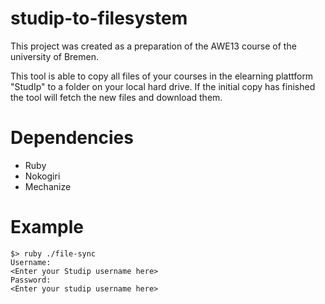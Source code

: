 studip-to-filesystem
====================

This project was created as a preparation of the AWE13 course of the university of Bremen.

This tool is able to copy all files of your courses in the elearning plattform "StudIp" to a folder on your local hard
drive. If the initial copy has finished the tool will fetch the new files and download them.

Dependencies
============

- Ruby
- Nokogiri
- Mechanize

Example
=======
    $> ruby ./file-sync
    Username:
    <Enter your Studip username here>
    Password:
    <Enter your studip username here>

